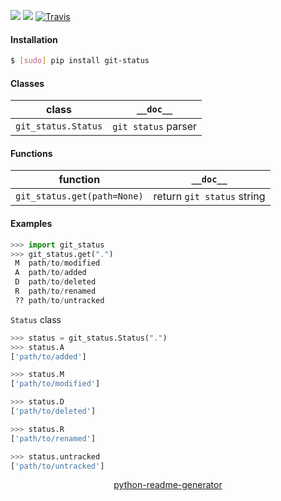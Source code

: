 <!--
https://pypi.org/project/readme-generator/
https://pypi.org/project/python-readme-generator/
-->

[![](https://img.shields.io/pypi/pyversions/git-status.svg?longCache=True)](https://pypi.org/project/git-status/)
[![](https://img.shields.io/pypi/v/git-status.svg?maxAge=3600)](https://pypi.org/project/git-status/)
[![Travis](https://api.travis-ci.org/looking-for-a-job/git-status.py.svg?branch=master)](https://travis-ci.org/looking-for-a-job/git-status.py/)

#### Installation
```bash
$ [sudo] pip install git-status
```

#### Classes
class|`__doc__`
-|-
`git_status.Status` |`git status` parser

#### Functions
function|`__doc__`
-|-
`git_status.get(path=None)` |return `git status` string

#### Examples
```python
>>> import git_status
>>> git_status.get(".")
 M  path/to/modified
 A  path/to/added
 D  path/to/deleted
 R  path/to/renamed
 ?? path/to/untracked
```

`Status` class
```python
>>> status = git_status.Status(".")
>>> status.A
['path/to/added']

>>> status.M
['path/to/modified']

>>> status.D
['path/to/deleted']

>>> status.R
['path/to/renamed']

>>> status.untracked
['path/to/untracked']
```

<p align="center">
    <a href="https://pypi.org/project/python-readme-generator/">python-readme-generator</a>
</p>
